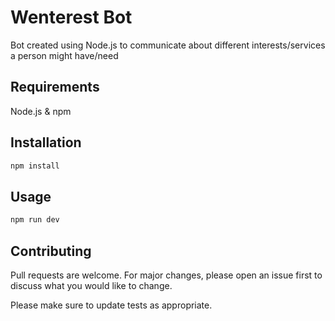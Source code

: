 # Wenterest Bot

Bot created using Node.js  to communicate about different interests/services a person might have/need

## Requirements

Node.js & npm 

## Installation
```bash
npm install
```

## Usage

```js
npm run dev

```

## Contributing
Pull requests are welcome. For major changes, please open an issue first to discuss what you would like to change.

Please make sure to update tests as appropriate.